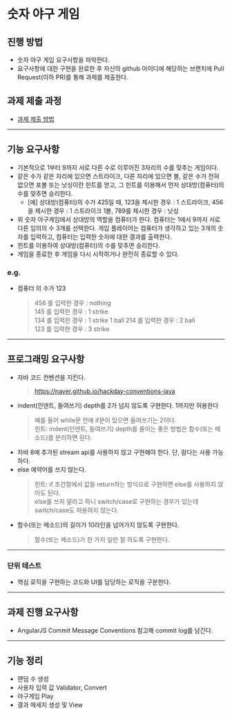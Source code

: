 # 숫자 야구 게임
## 진행 방법
* 숫자 야구 게임 요구사항을 파악한다.
* 요구사항에 대한 구현을 완료한 후 자신의 github 아이디에 해당하는 브랜치에 Pull Request(이하 PR)를 통해 과제를 제출한다.

## 과제 제출 과정
* [과제 제출 방법](https://github.com/next-step/nextstep-docs/tree/master/precourse)

- - -

## 기능 요구사항

- 기본적으로 1부터 9까지 서로 다른 수로 이루어진 3자리의 수를 맞추는 게임이다. 
- 같은 수가 같은 자리에 있으면 스트라이크, 다른 자리에 있으면 볼, 같은 수가 전혀 없으면 포볼 또는 낫싱이란 힌트를 얻고, 그 힌트를 이용해서 먼저 상대방(컴퓨터)의 수를 맞추면 승리한다.
  - [예] 상대방(컴퓨터)의 수가 425일 때, 123을 제시한 경우 : 1 스트라이크, 456을 제시한 경우 : 1 스트라이크 1볼, 789를 제시한 경우 : 낫싱
- 위 숫자 야구게임에서 상대방의 역할을 컴퓨터가 한다. 컴퓨터는 1에서 9까지 서로 다른 임의의 수 3개를 선택한다. 
  게임 플레이어는 컴퓨터가 생각하고 있는 3개의 숫자를 입력하고, 컴퓨터는 입력한 숫자에 대한 결과를 출력한다.
- 힌트를 이용하여 상대방(컴퓨터)의 수를 맞추면 승리한다.
- 게임을 종료한 후 게임을 다시 시작하거나 완전히 종료할 수 있다.

### e.g.

- 컴퓨터 의 수가 123
  > 456 를 입력한 경우 : nothing  
  > 145 를 입력한 경우 : 1 strike  
  > 134 를 입력한 경우 : 1 strike 1 ball
  > 214 를 입력한 경우 : 2 ball  
  > 123 를 입력한 경우 : 3 strike

- - -

## 프로그래밍 요구사항

- 자바 코드 컨벤션을 지킨다.
  > https://naver.github.io/hackday-conventions-java
- indent(인덴트, 들여쓰기) depth를 2가 넘지 않도록 구현한다. 1까지만 허용한다
  > 예를 들어 while문 안에 if문이 있으면 들여쓰기는 2이다.  
  > 힌트: indent(인덴트, 들여쓰기) depth를 줄이는 좋은 방법은 함수(또는 메소드)를 분리하면 된다.
- 자바 8에 추가된 stream api를 사용하지 않고 구현해야 한다. 단, 람다는 사용 가능하다.
- else 예약어를 쓰지 않는다.
  > 힌트: if 조건절에서 값을 return하는 방식으로 구현하면 else를 사용하지 않아도 된다.  
  > else를 쓰지 말라고 하니 switch/case로 구현하는 경우가 있는데 switch/case도 허용하지 않는다.
- 함수(또는 메소드)의 길이가 10라인을 넘어가지 않도록 구현한다.
  > 함수(또는 메소드)가 한 가지 일만 잘 하도록 구현한다.

- - -
### 단위 테스트

- 핵심 로직을 구현하는 코드와 UI를 담당하는 로직을 구분한다.

- - -

## 과제 진행 요구사항

- AngularJS Commit Message Conventions 참고해 commit log를 남긴다.

- - -
## 기능 정리
- 랜덤 수 생성
- 사용자 입력 값 Validator, Convert
- 야구게임 Play
- 결과 메세지 생성 및 View
